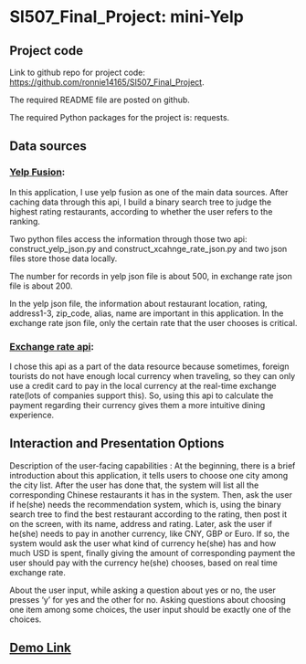 # SI507_Final_Project: mini-Yelp

## Project code
Link to github repo for project code: https://github.com/ronnie14165/SI507_Final_Project.   

The required README file are posted on github.    

The required Python packages for the project is: requests. 

## Data sources
### [Yelp Fusion](https://fusion.yelp.com/):
In this application, I use yelp fusion as one of the main data sources. After caching data through this api, I build a binary search tree to judge the highest rating restaurants, according to whether the user refers to the ranking.    

Two python files access the information through those two api: construct_yelp_json.py and construct_xcahnge_rate_json.py and two json files store those data locally.       


The number for records in yelp json file is about 500, in exchange rate json file is about 200.      


In the yelp json file, the information about restaurant location, rating, address1-3, zip_code, alias, name are important in this application. In the exchange rate json file, only the certain rate that the user chooses is critical.  




### [Exchange rate api](https://www.exchangerate-api.com/):
I chose this api as a part of the data resource because sometimes, foreign tourists do not have enough local currency when traveling, so they can only use a credit card to pay in the local currency at the real-time exchange rate(lots of companies support this). So, using this api to calculate the payment regarding their currency gives them a more intuitive dining experience.

## Interaction and Presentation Options
Description of the user-facing capabilities : At the beginning, there is a brief introduction about this application, it tells users to choose one city among the city list. After the user has done that, the system will list all the corresponding Chinese restaurants it has in the system. Then, ask the user if he(she) needs the recommendation system, which is, using the binary search tree to find the best restaurant according to the rating, then post it on the screen, with its name, address and rating. Later, ask the user if he(she) needs to pay in another currency, like CNY, GBP or Euro. If so, the system would ask the user what kind of currency he(she) has and how much USD is spent, finally giving the amount of corresponding payment the user should pay with the currency he(she) chooses, based on real time exchange rate.    

About the user input, while asking a question about yes or no, the user presses ‘y’ for yes and the other for no. Asking questions about choosing one item among some choices, the user input should be exactly one of the choices.

## [Demo Link](http://www.google.com/)

